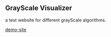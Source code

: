 ## GrayScale Visualizer
a test website for different grayScale algorithms.

[demo-site](http://124.70.141.87/gsv)